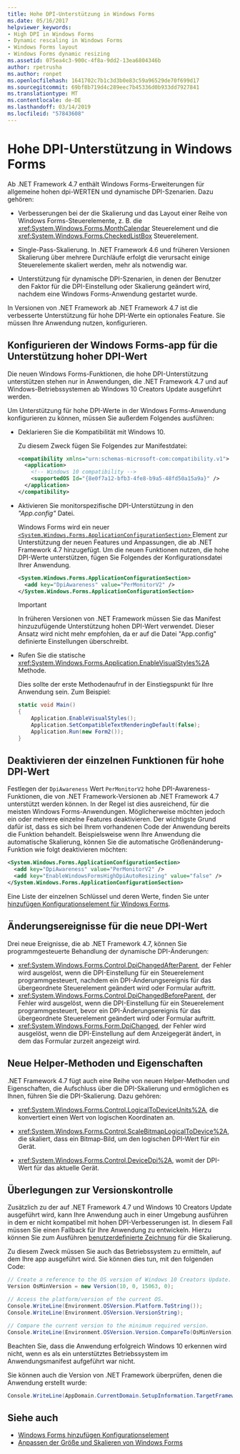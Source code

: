 ```yaml
---
title: Hohe DPI-Unterstützung in Windows Forms
ms.date: 05/16/2017
helpviewer_keywords:
- High DPI in Windows Forms
- Dynamic rescaling in Windows Forms
- Windows Forms layout
- Windows Forms dynamic resizing
ms.assetid: 075ea4c3-900c-4f8a-9dd2-13ea6804346b
author: rpetrusha
ms.author: ronpet
ms.openlocfilehash: 1641702c7b1c3d3b0e83c59a96529de70f699d17
ms.sourcegitcommit: 69bf8b719d4c289eec7b45336d0b933dd7927841
ms.translationtype: MT
ms.contentlocale: de-DE
ms.lasthandoff: 03/14/2019
ms.locfileid: "57843608"
---
```

# <a name="high-dpi-support-in-windows-forms"></a>Hohe DPI-Unterstützung in Windows Forms

Ab .NET Framework 4.7 enthält Windows Forms-Erweiterungen für allgemeine hohen dpi-WERTEN und dynamische DPI-Szenarien. Dazu gehören:

- Verbesserungen bei der die Skalierung und das Layout einer Reihe von Windows Forms-Steuerelemente, z. B. die <xref:System.Windows.Forms.MonthCalendar> Steuerelement und die <xref:System.Windows.Forms.CheckedListBox> Steuerelement.

- Single-Pass-Skalierung.  In .NET Framework 4.6 und früheren Versionen Skalierung über mehrere Durchläufe erfolgt die verursacht einige Steuerelemente skaliert werden, mehr als notwendig war.

- Unterstützung für dynamische DPI-Szenarien, in denen der Benutzer den Faktor für die DPI-Einstellung oder Skalierung geändert wird, nachdem eine Windows Forms-Anwendung gestartet wurde.

In Versionen von .NET Framework ab .NET Framework 4.7 ist die verbesserte Unterstützung für hohe DPI-Werte ein optionales Feature. Sie müssen Ihre Anwendung nutzen, konfigurieren.

## <a name="configuring-your-windows-forms-app-for-high-dpi-support"></a>Konfigurieren der Windows Forms-app für die Unterstützung hoher DPI-Wert

Die neuen Windows Forms-Funktionen, die hohe DPI-Unterstützung unterstützen stehen nur in Anwendungen, die .NET Framework 4.7 und auf Windows-Betriebssystemen ab Windows 10 Creators Update ausgeführt werden.

Um Unterstützung für hohe DPI-Werte in der Windows Forms-Anwendung konfigurieren zu können, müssen Sie außerdem Folgendes ausführen:

- Deklarieren Sie die Kompatibilität mit Windows 10.

  Zu diesem Zweck fügen Sie Folgendes zur Manifestdatei:

  ```xml
  <compatibility xmlns="urn:schemas-microsoft-com:compatibility.v1">
    <application>
      <!-- Windows 10 compatibility -->
      <supportedOS Id="{8e0f7a12-bfb3-4fe8-b9a5-48fd50a15a9a}" />
    </application>
  </compatibility>
  ```

- Aktivieren Sie monitorspezifische DPI-Unterstützung in den *"App.config"* Datei.

  Windows Forms wird ein neuer [ `<System.Windows.Forms.ApplicationConfigurationSection>` ](../configure-apps/file-schema/winforms/index.md) Element zur Unterstützung der neuen Features und Anpassungen, die ab .NET Framework 4.7 hinzugefügt. Um die neuen Funktionen nutzen, die hohe DPI-Werte unterstützen, fügen Sie Folgendes der Konfigurationsdatei Ihrer Anwendung.

  ```xml
  <System.Windows.Forms.ApplicationConfigurationSection>
    <add key="DpiAwareness" value="PerMonitorV2" />
  </System.Windows.Forms.ApplicationConfigurationSection>
  ```

  > [!IMPORTANT]
  > In früheren Versionen von .NET Framework müssen Sie das Manifest hinzuzufügende Unterstützung hohen DPI-Wert verwendet. Dieser Ansatz wird nicht mehr empfohlen, da er auf die Datei "App.config" definierte Einstellungen überschreibt.

- Rufen Sie die statische <xref:System.Windows.Forms.Application.EnableVisualStyles%2A> Methode.

  Dies sollte der erste Methodenaufruf in der Einstiegspunkt für Ihre Anwendung sein. Zum Beispiel:

  ```csharp
  static void Main()
  {
      Application.EnableVisualStyles();
      Application.SetCompatibleTextRenderingDefault(false);
      Application.Run(new Form2());
  }
  ```

## <a name="opting-out-of-individual-high-dpi-features"></a>Deaktivieren der einzelnen Funktionen für hohe DPI-Wert

Festlegen der `DpiAwareness` Wert `PerMonitorV2` hohe DPI-Awareness-Funktionen, die von .NET Framework-Versionen ab .NET Framework 4.7 unterstützt werden können. In der Regel ist dies ausreichend, für die meisten Windows Forms-Anwendungen. Möglicherweise möchten jedoch ein oder mehrere einzelne Features deaktivieren. Der wichtigste Grund dafür ist, dass es sich bei Ihrem vorhandenen Code der Anwendung bereits die Funktion behandelt.  Beispielsweise wenn Ihre Anwendung die automatische Skalierung, können Sie die automatische Größenänderung-Funktion wie folgt deaktivieren möchten:

```xml
<System.Windows.Forms.ApplicationConfigurationSection>
  <add key="DpiAwareness" value="PerMonitorV2" />
  <add key="EnableWindowsFormsHighDpiAutoResizing" value="false" />
</System.Windows.Forms.ApplicationConfigurationSection>
```

Eine Liste der einzelnen Schlüssel und deren Werte, finden Sie unter [hinzufügen Konfigurationselement für Windows Forms](../configure-apps/file-schema/winforms/windows-forms-add-configuration-element.md).

## <a name="new-dpi-change-events"></a>Änderungsereignisse für die neue DPI-Wert

Drei neue Ereignisse, die ab .NET Framework 4.7, können Sie programmgesteuerte Behandlung der dynamische DPI-Änderungen:

- <xref:System.Windows.Forms.Control.DpiChangedAfterParent>, der Fehler wird ausgelöst, wenn die DPI-Einstellung für ein Steuerelement programmgesteuert, nachdem ein DPI-Änderungsereignis für das übergeordnete Steuerelement geändert wird oder Formular auftritt.
- <xref:System.Windows.Forms.Control.DpiChangedBeforeParent>, der Fehler wird ausgelöst, wenn die DPI-Einstellung für ein Steuerelement programmgesteuert, bevor ein DPI-Änderungsereignis für das übergeordnete Steuerelement geändert wird oder Formular auftritt.
- <xref:System.Windows.Forms.Form.DpiChanged>, der Fehler wird ausgelöst, wenn die DPI-Einstellung auf dem Anzeigegerät ändert, in dem das Formular zurzeit angezeigt wird.

## <a name="new-helper-methods-and-properties"></a>Neue Helper-Methoden und Eigenschaften

.NET Framework 4.7 fügt auch eine Reihe von neuen Helper-Methoden und Eigenschaften, die Aufschluss über die DPI-Skalierung und ermöglichen es Ihnen, führen Sie die DPI-Skalierung. Dazu gehören:

- <xref:System.Windows.Forms.Control.LogicalToDeviceUnits%2A>, die konvertiert einen Wert von logischen Koordinaten an.

- <xref:System.Windows.Forms.Control.ScaleBitmapLogicalToDevice%2A>, die skaliert, dass ein Bitmap-Bild, um den logischen DPI-Wert für ein Gerät.

- <xref:System.Windows.Forms.Control.DeviceDpi%2A>, womit der DPI-Wert für das aktuelle Gerät.

## <a name="versioning-considerations"></a>Überlegungen zur Versionskontrolle

Zusätzlich zu der auf .NET Framework 4.7 und Windows 10 Creators Update ausgeführt wird, kann Ihre Anwendung auch in einer Umgebung ausführen in dem er nicht kompatibel mit hohen DPI-Verbesserungen ist. In diesem Fall müssen Sie einen Fallback für Ihre Anwendung zu entwickeln. Hierzu können Sie zum Ausführen [benutzerdefinierte Zeichnung](./controls/user-drawn-controls.md) für die Skalierung.

Zu diesem Zweck müssen Sie auch das Betriebssystem zu ermitteln, auf dem Ihre app ausgeführt wird. Sie können dies tun, mit den folgenden Code:

```csharp
// Create a reference to the OS version of Windows 10 Creators Update.
Version OsMinVersion = new Version(10, 0, 15063, 0);

// Access the platform/version of the current OS.
Console.WriteLine(Environment.OSVersion.Platform.ToString());
Console.WriteLine(Environment.OSVersion.VersionString);

// Compare the current version to the minimum required version.
Console.WriteLine(Environment.OSVersion.Version.CompareTo(OsMinVersion));
```

Beachten Sie, dass die Anwendung erfolgreich Windows 10 erkennen wird nicht, wenn es als ein unterstütztes Betriebssystem im Anwendungsmanifest aufgeführt war nicht.

Sie können auch die Version von .NET Framework überprüfen, denen die Anwendung erstellt wurde:

```csharp
Console.WriteLine(AppDomain.CurrentDomain.SetupInformation.TargetFrameworkName);
```

## <a name="see-also"></a>Siehe auch

- [Windows Forms hinzufügen Konfigurationselement](../configure-apps/file-schema/winforms/windows-forms-add-configuration-element.md)
- [Anpassen der Größe und Skalieren von Windows Forms](adjusting-the-size-and-scale-of-windows-forms.md)
